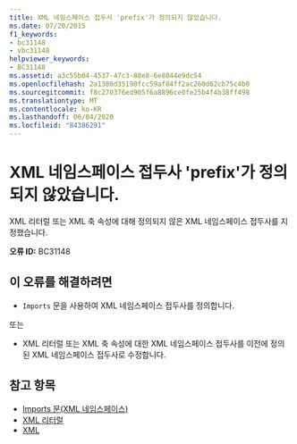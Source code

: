 ```yaml
---
title: XML 네임스페이스 접두사 'prefix'가 정의되지 않았습니다.
ms.date: 07/20/2015
f1_keywords:
- bc31148
- vbc31148
helpviewer_keywords:
- BC31148
ms.assetid: a3c55b04-4537-47c3-88e8-6e8044e9dc54
ms.openlocfilehash: 2a1380d35190fcc59af84ff2ac260d62cb75c4b0
ms.sourcegitcommit: f8c270376ed905f6a8896ce0fe25b4f4b38ff498
ms.translationtype: MT
ms.contentlocale: ko-KR
ms.lasthandoff: 06/04/2020
ms.locfileid: "84386291"
---
```

# <a name="xml-namespace-prefix-prefix-is-not-defined"></a>XML 네임스페이스 접두사 'prefix'가 정의되지 않았습니다.
XML 리터럴 또는 XML 축 속성에 대해 정의되지 않은 XML 네임스페이스 접두사를 지정했습니다.  
  
 **오류 ID:** BC31148  
  
## <a name="to-correct-this-error"></a>이 오류를 해결하려면  
  
- `Imports` 문을 사용하여 XML 네임스페이스 접두사를 정의합니다.  
  
 또는  
  
- XML 리터럴 또는 XML 축 속성에 대한 XML 네임스페이스 접두사를 이전에 정의된 XML 네임스페이스 접두사로 수정합니다.  
  
## <a name="see-also"></a>참고 항목

- [Imports 문(XML 네임스페이스)](../language-reference/statements/imports-statement-xml-namespace.md)
- [XML 리터럴](../language-reference/xml-literals/index.md)
- [XML](../programming-guide/language-features/xml/index.md)
